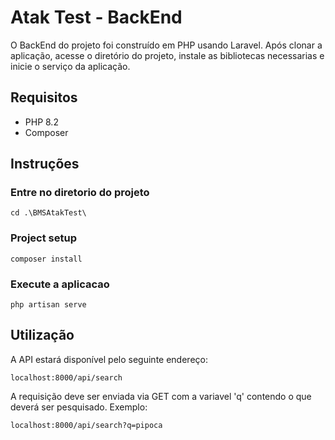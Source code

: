 # Atak Test - BackEnd

O BackEnd do projeto foi construído em PHP usando Laravel. Após clonar a aplicação, acesse o diretório do projeto, instale as bibliotecas necessarias e inicie o serviço da aplicação.

## Requisitos

 - PHP 8.2
 - Composer

## Instruções

### Entre no diretorio do projeto
```
cd .\BMSAtakTest\
```

### Project setup
```
composer install
```

### Execute a aplicacao
```
php artisan serve
```

## Utilização

A API estará disponível pelo seguinte endereço:
```
localhost:8000/api/search
```

A requisição deve ser enviada via GET com a variavel 'q' contendo o que deverá ser pesquisado. Exemplo:
```
localhost:8000/api/search?q=pipoca
```
